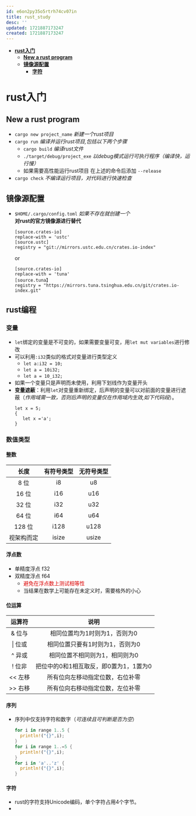 ```yaml
---
id: e6on2py35o5rtrh74cv07in
title: rust_study
desc: ''
updated: 1721887173247
created: 1721887173247
---
```


- [**rust入门**](#rust入门)
  - [**New a rust program**](#new-a-rust-program)
  - [**镜像源配置**](#镜像源配置)
      - [**字符**](#字符)
# **rust入门**
## **New a rust program**
-   `cargo new project_name` *新建一个rust项目*
-   `cargo run`         *编译并运行rust项目,包括以下两个步骤*
    + `cargo build` *编译rust文件*
    + `./target/debug/project_exe` *以debug模式运行可执行程序（编译快，运行慢）*
    + 如果需要高性能运行rust项目 在上述的命令后添加 `--release`
-   `cargo check`    *不编译运行项目，对代码进行快速检查*

## **镜像源配置**

- `$HOME/.cargo/config.toml` *如果不存在就创建一个*  
   **对rust的官方镜像源进行替代**
   ```
   [source.crates-io]  
   replace-with = 'ustc'
   [source.ustc]
   registry = "git://mirrors.ustc.edu.cn/crates.io-index"
   ```
   or

   ```
   [source.crates-io]
   replace-with = 'tuna'
   [source.tuna】
   registry = "https://mirrors.tuna.tsinghua.edu.cn/git/crates.io-index.git"
    ```
## **rust编程**
### **变量**
+ `let`绑定的变量是不可变的，如果需要变量可变，用`let mut variables`进行修改
+ 可以利用`:i32`类似的格式对变量进行类型定义  
    - `let a:i32 = 10;`
    - `let a = 10i32;`
    - `let a = 10_i32;`
+ 如果一个变量只是声明而未使用，利用下划线作为变量开头
+ **变量遮蔽**：利用`let`对变量重新绑定，后声明的变量可以对前面的变量进行遮蔽（*作用域需一致，否则后声明的变量仅在作用域内生效,如下代码段*）。
   ```
   let x = 5;
   {
      let x ='a';
   }
   ```
### **数值类型**
#### **整数**
|长度|有符号类型|无符号类型|
|:---:|:---:|:---:|
|8 位|i8|u8 | 
|16 位|i16|u16|  
|32 位|i32|u32| 
|64 位|i64|u64|  
|128 位|i128|u128|  
|视架构而定|isize|usize|
#### **浮点数**
+ 单精度浮点 f32  
+ 双精度浮点 f64
  -  <font color=#dd0000>避免在浮点数上测试相等性</font><br/>
  -  当结果在数学上可能存在未定义时，需要格外的小心
####  **位运算**
|运算符|说明|
|:---:|:---:|
|& 位与|相同位置均为1时则为1，否则为0|  
|\| 位或|相同位置只要有1时则为1，否则为0|  
|^ 异或|相同位置不相同则为1，相同则为0|  
|! 位非|把位中的0和1相互取反，即0置为1，1置为0|  
|<< 左移|所有位向左移动指定位数，右位补零|  
|>> 右移|所有位向右移动指定位数，左位补零|
#### **序列**
+ 序列中仅支持字符和数字（*可连续且可判断是否为空*）
  ```rust
  for i in range 1..5 {
    println!("{}",i);
  }
  for i in range 1..=5 {
    println!("{}",i);
  }
  for i in 'a'..'z' {
    println!("{}",i);
  }
  ```
#### **字符**
+ rust的字符支持Unicode编码，单个字符占用4个字节。
+ 


